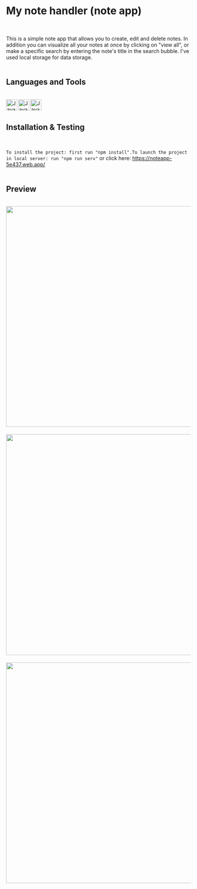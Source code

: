 # My note handler (note app)
<br/>

This is a simple note app that allows you to create, edit and delete notes. In addition you can visualize all your notes at once by clicking on "view all", or make a specific search by entering the note's title in the search bubble.
I've used local storage for data storage.
<br/>
<br/>


## Languages and Tools
<br/>

<div>
<img align="left" alt="Javascript" width="30px" style="padding right:20px;" src="https://cdn.jsdelivr.net/gh/devicons/devicon@latest/icons/javascript/javascript-original.svg">  

<img align="left" alt="Javascript" width="30px" style="padding right:20px;" src="https://cdn.jsdelivr.net/gh/devicons/devicon@latest/icons/css3/css3-original-wordmark.svg"> 

<img align="left" alt="Javascript" width="30px" style="padding right:400px;" src="https://cdn.jsdelivr.net/gh/devicons/devicon@latest/icons/html5/html5-plain-wordmark.svg"> 
</div> 
<br/>
<br/>

## Installation & Testing
<br/>

`To install the project: first run "npm install".To launch the project in local server: run "npm run serv"` or click here: https://noteapp-5e437.web.app/
<br/>
<br/>

## Preview
<br/>

<img align="left" src="https://github.com/user-attachments/assets/041fa462-a41a-432b-bafc-95fc96f92be3" width="600" style="padding-bottom:20px; ">

<img align="left" src="https://github.com/user-attachments/assets/a473bc41-4f21-4e2c-b9b3-0a3abf96444b" width="600" style="padding-bottom:20px; ">

<img align="left" src="https://github.com/user-attachments/assets/95649059-e4ed-467e-b773-c4a526eda27d" width="600">





